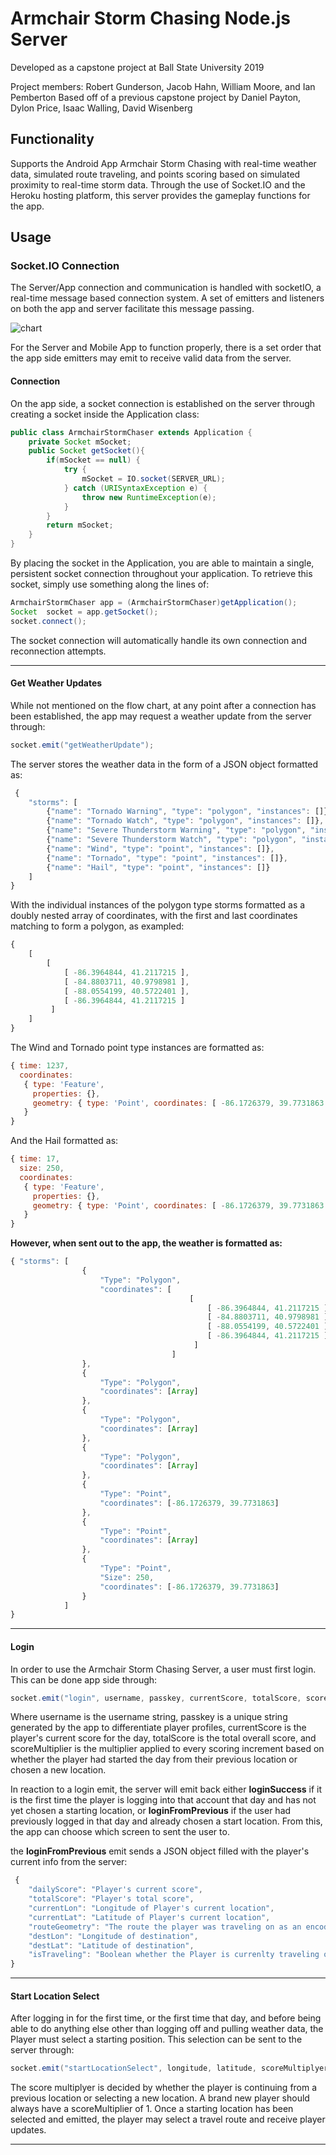 # Armchair Storm Chasing Node.js Server
Developed as a capstone project at Ball State University 2019

Project members: Robert Gunderson, Jacob Hahn, William Moore, and Ian Pemberton
Based off of a previous capstone project by Daniel Payton, Dylon Price, Isaac Walling, David Wisenberg

## Functionality
Supports the Android App Armchair Storm Chasing with real-time weather data, simulated route traveling, and points scoring based on simulated proximity to real-time storm data. Through the use of Socket.IO and the Heroku hosting platform, this server provides the gameplay functions for the app. 

## Usage
### Socket.IO Connection
The Server/App connection and communication is handled with socketIO, a real-time message based connection system. A set of emitters and listeners on both the app and server facilitate this message passing.

![chart]

[chart]: https://i.imgur.com/dFeRm5k.png?1 "Emit Flow Chart"
For the Server and Mobile App to function properly, there is a set order that the app side emitters may emit to receive valid data from the server.

#### Connection
On the app side, a socket connection is established on the server through creating a socket inside the Application class:
```Java
public class ArmchairStormChaser extends Application {
    private Socket mSocket;
    public Socket getSocket(){
        if(mSocket == null) {
            try {
                mSocket = IO.socket(SERVER_URL);
            } catch (URISyntaxException e) {
                throw new RuntimeException(e);
            }
        }
        return mSocket;
    }
}
```
By placing the socket in the Application, you are able to maintain a single, persistent socket connection throughout your application. To retrieve this socket, simply use something along the lines of:

```Java
ArmchairStormChaser app = (ArmchairStormChaser)getApplication();
Socket  socket = app.getSocket();
socket.connect();
```
The socket connection will automatically handle its own connection and reconnection attempts.

---

#### Get Weather Updates
While not mentioned on the flow chart, at any point after a connection has been established, the app may request a weather update from the server through:
```Java
socket.emit("getWeatherUpdate");
```
The server stores the weather data in the form of a JSON object formatted as:
```Javascript
 {
    "storms": [
        {"name": "Tornado Warning", "type": "polygon", "instances": []},
        {"name": "Tornado Watch", "type": "polygon", "instances": []},
        {"name": "Severe Thunderstorm Warning", "type": "polygon", "instances": []},
        {"name": "Severe Thunderstorm Watch", "type": "polygon", "instances": []},
        {"name": "Wind", "type": "point", "instances": []},
        {"name": "Tornado", "type": "point", "instances": []},
        {"name": "Hail", "type": "point", "instances": []}
    ]
}
```
With the individual instances of the polygon type storms formatted as a doubly nested array of coordinates, with the first and last coordinates matching to form a polygon, as exampled:
```Javascript
{
    [ 
        [ 
            [ -86.3964844, 41.2117215 ],
            [ -84.8803711, 40.9798981 ],
            [ -88.0554199, 40.5722401 ],
            [ -86.3964844, 41.2117215 ]
         ] 
    ]
}
```

The Wind and Tornado point type instances are formatted as:

```Javascript
{ time: 1237,
  coordinates:
   { type: 'Feature',
     properties: {},
     geometry: { type: 'Point', coordinates: [ -86.1726379, 39.7731863 ] } 
   } 
}
```

And the Hail formatted as:
```Javascript
{ time: 17,
  size: 250,
  coordinates:
   { type: 'Feature',
     properties: {},
     geometry: { type: 'Point', coordinates: [ -86.1726379, 39.7731863 ] } 
   } 
}
```
**However, when sent out to the app, the weather is formatted as:**
```Javascript
{ "storms": [
                {
                    "Type": "Polygon",
                    "coordinates": [ 
                                        [ 
                                            [ -86.3964844, 41.2117215 ],
                                            [ -84.8803711, 40.9798981 ],
                                            [ -88.0554199, 40.5722401 ],
                                            [ -86.3964844, 41.2117215 ]
                                         ] 
                                    ]
                },
                {
                    "Type": "Polygon",
                    "coordinates": [Array]
                },
                {
                    "Type": "Polygon",
                    "coordinates": [Array]
                },
                {
                    "Type": "Polygon",
                    "coordinates": [Array]
                },
                {
                    "Type": "Point",
                    "coordinates": [-86.1726379, 39.7731863]
                },
                {
                    "Type": "Point",
                    "coordinates": [Array]
                },
                {
                    "Type": "Point",
                    "Size": 250,
                    "coordinates": [-86.1726379, 39.7731863]
                }
            ] 
}
```
---
#### Login
In order to use the Armchair Storm Chasing Server, a user must first login. This can be done app side through:
```Java
socket.emit("login", username, passkey, currentScore, totalScore, scoreMultiplyer)
```
Where username is the username string, passkey is a unique string generated by the app to differentiate player profiles, currentScore is the player's current score for the day, totalScore is the total overall score, and scoreMultiplier is the multiplier applied to every scoring increment based on whether the player had started the day from their previous location or chosen a new location.

In reaction to a login emit, the server will emit back either **loginSuccess** if it is the first time the player is logging into that account that day and has not yet chosen a starting location, or **loginFromPrevious** if the user had previously logged in that day and already chosen a start location. From this, the app can choose which screen to sent the user to.

the **loginFromPrevious** emit sends a JSON object filled with the player's current info from the server:
```Javascript
 {
    "dailyScore": "Player's current score", 
    "totalScore": "Player's total score", 
    "currentLon": "Longitude of Player's current location",
    "currentLat": "Latitude of Player's current location",
    "routeGeometry": "The route the player was traveling on as an encoded polyline",
    "destLon": "Longitude of destination",
    "destLat": "Latitude of destination",
    "isTraveling": "Boolean whether the Player is currenlty traveling or not" 
}
```
---
#### Start Location Select
After logging in for the first time, or the first time that day, and before being able to do anything else other than logging off and pulling weather data, the Player must select a starting position. This selection can be sent to the server through:
```Java
socket.emit("startLocationSelect", longitude, latitude, scoreMultiplyer);
```
The score multiplyer is decided by whether the player is continuing from a previous location or selecting a new location. A brand new player should always have a scoreMultiplier of 1.
Once a starting location has been selected and emitted, the player may select a travel route and receive player updates.

---  